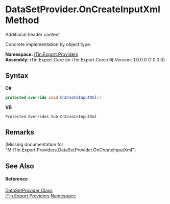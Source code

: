 # DataSetProvider.OnCreateInputXml Method 
Additional header content 

Concrete implementation by object type.

**Namespace:**&nbsp;<a href="N_iTin_Export_Providers">iTin.Export.Providers</a><br />**Assembly:**&nbsp;iTin.Export.Core (in iTin.Export.Core.dll) Version: 1.0.0.0 (1.0.0.0)

## Syntax

**C#**<br />
``` C#
protected override void OnCreateInputXml()
```

**VB**<br />
``` VB
Protected Overrides Sub OnCreateInputXml
```


## Remarks
\[Missing <remarks> documentation for "M:iTin.Export.Providers.DataSetProvider.OnCreateInputXml"\]

## See Also


#### Reference
<a href="T_iTin_Export_Providers_DataSetProvider">DataSetProvider Class</a><br /><a href="N_iTin_Export_Providers">iTin.Export.Providers Namespace</a><br />